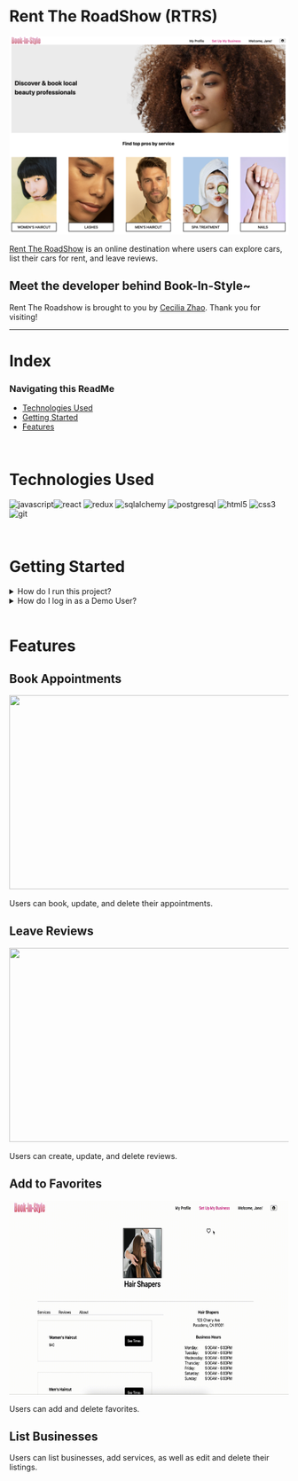 # Rent The RoadShow (RTRS)

<img width="1023" alt="image" src="https://raw.githubusercontent.com/cc-y-zhao/Book-In-Style/misc_v5/react-app/public/images/ReadMe/book_homepage.png">

[Rent The RoadShow](https://renttheroadshow.herokuapp.com/) is an online destination where users can explore cars, list their cars for rent, and leave reviews. 

## Meet the developer behind Book-In-Style~

Rent The Roadshow is brought to you by [Cecilia Zhao](https://www.linkedin.com/in/ceciliazh/). Thank you for visiting!

---

# Index


### Navigating this ReadMe

- [Technologies Used](#technologies-used)
- [Getting Started](#getting-started)
- [Features](#features)

<br>

# Technologies Used

<img src="https://cdn.jsdelivr.net/gh/devicons/devicon/icons/javascript/javascript-original.svg" alt="javascript" width="60" /><img src="https://cdn.jsdelivr.net/gh/devicons/devicon/icons/react/react-original-wordmark.svg" alt="react" width="60" />
<img src="https://cdn.jsdelivr.net/gh/devicons/devicon/icons/redux/redux-original.svg" alt="redux" width="60" />
<img src="https://camo.githubusercontent.com/a2ef2bb116ae565bb254cbb11194dae357eb7582a8babeab337bd3932687d63d/68747470733a2f2f63646e2e6a7364656c6976722e6e65742f67682f64657669636f6e732f64657669636f6e2f69636f6e732f73657175656c697a652f73657175656c697a652d6f726967696e616c2e737667" alt="sqlalchemy" width="60" />
<img src="https://assets.website-files.com/61ca3f775a79ec5f87fcf937/6202fcdee5ee8636a145a41b_1234.png" alt="postgresql" width="60" />
<img src="https://cdn.jsdelivr.net/gh/devicons/devicon/icons/html5/html5-original-wordmark.svg" alt="html5" width="60" />
<img src="https://cdn.jsdelivr.net/gh/devicons/devicon/icons/css3/css3-original-wordmark.svg" alt="css3" width="60" />
<img src="https://cdn.jsdelivr.net/gh/devicons/devicon/icons/git/git-original.svg" alt="git" width="60" />

<br>

# Getting Started

<details>
<summary>How do I run this project?</summary>

1. Clone this repo
    * `git clone git@github.com:cc-y-zhao/renttheroadshow.git`

2. Install dependencies from the root directory
    * `npm install`

3. Create a POSTGRESQL user with CREATEDB and PASSWORD in PSQL
    * `CREATE USER <name> WITH CREATEDB PASSWORD '<password>'`

4. Create a `.env` file in the backend directory based on the `.env.example` found within the respective directory

5. Enter your psql user's name and password information into your `.env` file along with your desired database name, a secured combination of characters for your JWT_SECRET, and your desired PORT (preferably 5000)

6. Add the following proxy to your package.json file within your frontend directory, replacing or keeping the 5000 port to match your PORT configuration found in your `.env` file.
    * `"proxy": "http://localhost:5000"`

7. Create Databse, Migrate, and Seed models:
    * `npx dotenv sequelize db:create`
    * `npx dotenv sequelize db:migrate`
    * `npx dotenv sequelize db:seed:all`

8. Start the services in the backend directory
    * `npm start`

9. Start the services in the frontend directory, which should open the app in your default browser. If not, navigate to http://localhost:3000.
    * `npm start`

10. You can use the Demo Login or create an account to being using RTRS.

</details>

<details>
<summary>How do I log in as a Demo User?</summary>
On the log in page, click "Demo Login".
   
   
</details>

<br>

# Features

## Book Appointments
<img src="https://github.com/cc-y-zhao/Book-In-Style/blob/misc_v5/react-app/public/gifs/booking_demo.gif?raw=true" width="580" height="350" />
<!-- ![Alt Text](https://github.com/cc-y-zhao/Book-In-Style/blob/misc_v5/react-app/public/videos/booking_demo.gif?raw=true)    -->

Users can book, update, and delete their appointments.
   
## Leave Reviews
<img src="https://github.com/cc-y-zhao/Book-In-Style/blob/misc_v5/react-app/public/gifs/review_demo.gif?raw=true" width="580" height="350" />

Users can create, update, and delete reviews.
   
## Add to Favorites
<img src="https://github.com/cc-y-zhao/Book-In-Style/blob/misc_v5/react-app/public/gifs/favorite.gif?raw=true" width="580" height="350" />

Users can add and delete favorites.
   
## List Businesses 
<!-- <img src="https://github.com/cc-y-zhao/Book-In-Style/blob/misc_v5/react-app/public/gifs/favorite.gif?raw=true" width="580" height="350" /> -->

Users can list businesses, add services, as well as edit and delete their listings. 


<br>


